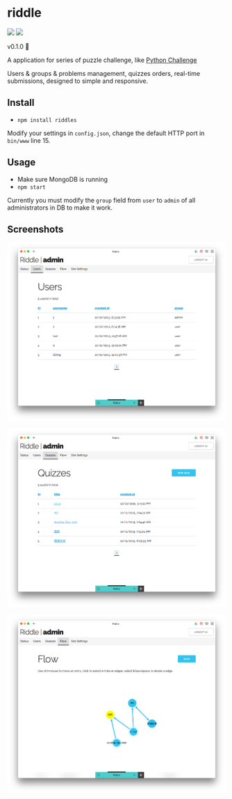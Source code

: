 # riddle

![](https://img.shields.io/npm/v/riddles.svg?style=flat-square)
![](https://img.shields.io/npm/l/riddles.svg?style=flat-square)

v0.1.0 :construction:

A application for series of puzzle challenge, like [Python Challenge](http://www.pythonchallenge.com/)

Users & groups & problems management, quizzes orders, real-time submissions, designed to simple and responsive.

## Install
- `npm install riddles`

Modify your settings in `config.json`, change the default HTTP port in `bin/www` line 15.

## Usage
- Make sure MongoDB is running
- `npm start`

Currently you must modify the `group` field from `user` to `admin` of all administrators in DB to make it work.

## Screenshots

![screenshot/1.png](screenshot/1.png)

![screenshot/2.png](screenshot/2.png)

![screenshot/3.png](screenshot/3.png)
